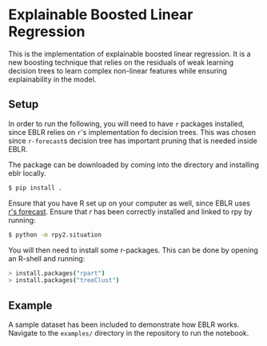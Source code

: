 # Explainable Boosted Linear Regression

This is the implementation of explainable boosted linear regression. It is a new boosting technique that relies on the residuals of weak learning decision trees to learn complex non-linear features while ensuring explainability in the model.

## Setup

In order to run the following, you will need to have `r` packages installed, since EBLR relies on `r`'s implementation fo decision trees. This was chosen since `r-forecast`s decision tree has important pruning that is needed inside EBLR.

The package can be downloaded by coming into the directory and installing eblr locally.

```bash
$ pip install .
```

Ensure that you have R set up on your computer as well, since EBLR uses [r's forecast](https://cran.r-project.org/web/packages/forecast/forecast.pdf). Ensure that _r_ has been correctly installed and linked to rpy by running:

```bash
$ python -m rpy2.situation
```

You will then need to install some r-packages. This can be done by opening an R-shell and running:

```bash
> install.packages("rpart")
> install.packages("treeClust")
```

## Example

A sample dataset has been included to demonstrate how EBLR works. Navigate to the `examples/` directory in the repository to run the notebook.
